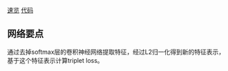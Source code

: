 [速览](https://blog.csdn.net/stdcoutzyx/article/details/46687471)
[代码](https://github.com/davidsandberg/facenet)

## 网络要点
通过去掉softmax层的卷积神经网络提取特征，经过L2归一化得到新的特征表示，基于这个特征表示计算triplet loss。
